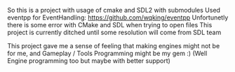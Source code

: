 So this is a project with usage of cmake and SDL2 with submodules
Used eventpp for EventHandling: https://github.com/wqking/eventpp
Unfortunetly there is some error with CMake and SDL when trying to open files
This project is currently ditched until some resolution will come from SDL team

This project gave me a sense of feeling that making engines might not be for me,
and Gameplay / Tools Programming might be my gem :) (Well Engine programming too but maybe with better support)
